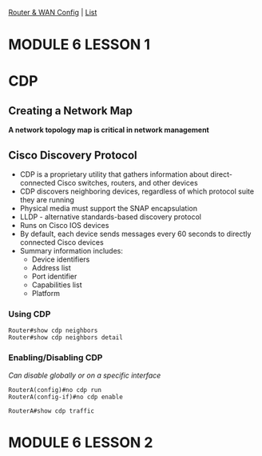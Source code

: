 [Router & WAN Config](Cisco5.md)  |  [List](index.html)

MODULE 6 LESSON 1
==================

# CDP

## Creating a Network Map
**A network topology map is critical in network management**

## Cisco Discovery Protocol
*	CDP is a proprietary utility that gathers information about direct-connected Cisco switches, routers, and other devices
*	CDP discovers neighboring devices, regardless of which protocol suite they are running
*	Physical media must support the SNAP encapsulation
*	LLDP - alternative standards-based discovery protocol
*	Runs on Cisco IOS devices
*	By default, each device sends messages every 60 seconds to directly connected Cisco devices
*	Summary information includes:
	*	Device identifiers
	*	Address list
	*	Port identifier
	*	Capabilities list
	*	Platform

### Using CDP
	Router#show cdp neighbors
	Router#show cdp neighbors detail

### Enabling/Disabling CDP
*Can disable globally or on a specific interface*

	RouterA(config)#no cdp run
	RouterA(config-if)#no cdp enable

	RouterA#show cdp traffic


MODULE 6 LESSON 2
==================
